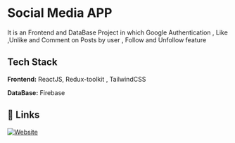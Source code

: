 
# Social Media APP

It is an Frontend and DataBase Project in which Google Authentication , Like ,Unlike and Comment on Posts by user , Follow and Unfollow feature 


## Tech Stack

**Frontend:** ReactJS, Redux-toolkit , TailwindCSS 

**DataBase:** Firebase

## 🔗 Links
[![Website](https://img.shields.io/badge/Website-0A66C2?style=for-the-badge&logo=linkedin&logoColor=white)](https://social-media-app-nine-ochre.vercel.app/login)
